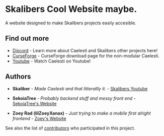 # Skalibers Cool Website maybe.

A website designed to make Skalibers projects easily accesible.

## Find out more

* [Discord](https://discord.gg/V4j9ga7) - Learn more about Caelesti and Skalibers other projects here!
* [CurseForge](https://www.curseforge.com/minecraft/texture-packs/caelesti/files) - CurseForge download page for the non-modular Caelesti.
* [Youtube](https://www.youtube.com/channel/UCZqcl6IU1nCdHFp7GsNTwZQ) - Watch Caelesti on Youtube!

## Authors

* **Skaliber** - *Made Caelesti and that litterallly it.* - [Skalibers Youtube](www.youtube.com/channel/UCZqcl6IU1nCdHFp7GsNTwZQ)

* **SekoiaTree** - *Probably backend stuff and messy front end* - [SekoiaTree's Website](sekoiatree.github.io/)

* **Zoey Rad (lilZoeyXanax)** - *Just trying to make a mobile first alright frontend* - [Zoey's Website](zoey.rapturelab.net/)

See also the list of [contributors](https://github.com/SkaliberWasTaken/SkaliberWasTaken.github.io/contributors) who participated in this project.
